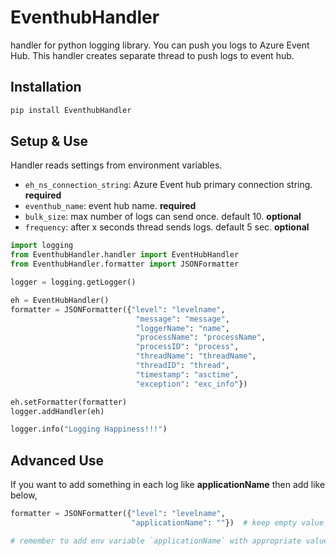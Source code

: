 # EventhubHandler

handler for python logging library. You can push you logs to Azure Event Hub. This handler creates separate thread to push logs to event hub.

## Installation

```sh
pip install EventhubHandler
```

## Setup & Use

Handler reads settings from environment variables.

- `eh_ns_connection_string`: Azure Event hub primary connection string. **required**
- `eventhub_name`: event hub name. **required**
- `bulk_size`: max number of logs can send once. default 10. **optional**
- `frequency`: after x seconds thread sends logs. default 5 sec. **optional**

```python
import logging
from EventhubHandler.handler import EventHubHandler
from EventhubHandler.formatter import JSONFormatter

logger = logging.getLogger()

eh = EventHubHandler()
formatter = JSONFormatter({"level": "levelname", 
                            "message": "message", 
                            "loggerName": "name", 
                            "processName": "processName",
                            "processID": "process", 
                            "threadName": "threadName", 
                            "threadID": "thread",
                            "timestamp": "asctime",
                            "exception": "exc_info"})

eh.setFormatter(formatter)
logger.addHandler(eh)

logger.info("Logging Happiness!!!")
```

## Advanced Use

If you want to add something in each log like **applicationName** then add like below,

```python
formatter = JSONFormatter({"level": "levelname",
                           "applicationName": ""})  # keep empty value 

# remember to add env variable `applicationName` with appropriate value
```

